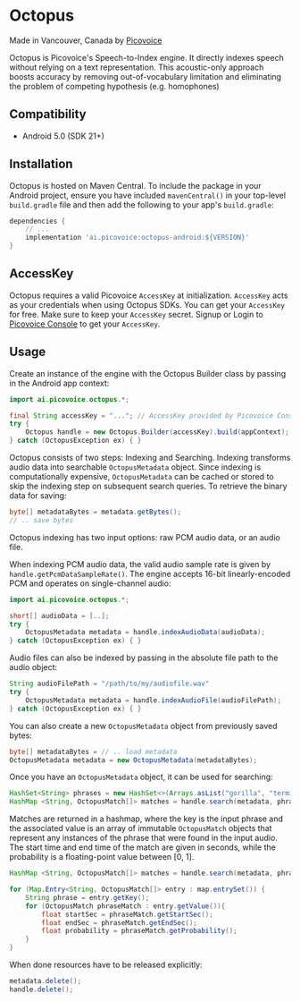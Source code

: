 # Octopus

Made in Vancouver, Canada by [Picovoice](https://picovoice.ai)

Octopus is Picovoice's Speech-to-Index engine. It directly indexes speech without relying on a text representation. This
acoustic-only approach boosts accuracy by removing out-of-vocabulary limitation and eliminating the problem of competing
hypothesis (e.g. homophones)

## Compatibility

- Android 5.0 (SDK 21+)

## Installation

Octopus is hosted on Maven Central. To include the package in your Android project, ensure you have
included `mavenCentral()` in your top-level `build.gradle` file and then add the following to your
app's `build.gradle`:

```groovy
dependencies {
    // ...
    implementation 'ai.picovoice:octopus-android:${VERSION}'
}
```

## AccessKey

Octopus requires a valid Picovoice `AccessKey` at initialization. `AccessKey` acts as your credentials when using Octopus SDKs.
You can get your `AccessKey` for free. Make sure to keep your `AccessKey` secret.
Signup or Login to [Picovoice Console](https://console.picovoice.ai/) to get your `AccessKey`.

## Usage

Create an instance of the engine with the Octopus Builder class by passing in the Android app context:

```java
import ai.picovoice.octopus.*;

final String accessKey = "..."; // AccessKey provided by Picovoice Console (https://console.picovoice.ai/)
try {
    Octopus handle = new Octopus.Builder(accessKey).build(appContext);
} catch (OctopusException ex) { }
```

Octopus consists of two steps: Indexing and Searching.
Indexing transforms audio data into searchable `OctopusMetadata` object. Since indexing is computationally expensive,
`OctopusMetadata` can be cached or stored to skip the indexing step on subsequent search queries.
To retrieve the binary data for saving:
```java
byte[] metadataBytes = metadata.getBytes();
// .. save bytes
```

Octopus indexing has two input options: raw PCM audio data, or an audio file.

When indexing PCM audio data, the valid audio sample rate is given by `handle.getPcmDataSampleRate()`.
The engine accepts 16-bit linearly-encoded PCM and operates on single-channel audio:

```java
import ai.picovoice.octopus.*;

short[] audioData = [..];
try {
    OctopusMetadata metadata = handle.indexAudioData(audioData);
} catch (OctopusException ex) { }
```

Audio files can also be indexed by passing in the absolute file path to the audio object:

```java
String audioFilePath = "/path/to/my/audiofile.wav"
try {
    OctopusMetadata metadata = handle.indexAudioFile(audioFilePath);
} catch (OctopusException ex) { }
```

You can also create a new `OctopusMetadata` object from previously saved bytes:
```java
byte[] metadataBytes = // .. load metadata
OctopusMetadata metadata = new OctopusMetadata(metadataBytes);
```

Once you have an `OctopusMetadata` object, it can be used for searching:

```java
HashSet<String> phrases = new HashSet<>(Arrays.asList("gorilla", "terminator"));
HashMap <String, OctopusMatch[]> matches = handle.search(metadata, phrases);
```

Matches are returned in a hashmap, where the key is the input phrase and the associated value is an array
of immutable `OctopusMatch` objects that represent any instances of the phrase that were found in the input audio. 
The start time and end time of the match are given in seconds, while the probability is a floating-point value between [0, 1].

```java
HashMap <String, OctopusMatch[]> matches = handle.search(metadata, phrases);

for (Map.Entry<String, OctopusMatch[]> entry : map.entrySet()) {
    String phrase = entry.getKey();
    for (OctopusMatch phraseMatch : entry.getValue()){
        float startSec = phraseMatch.getStartSec();
        float endSec = phraseMatch.getEndSec();
        float probability = phraseMatch.getProbability();
    }
}
```

When done resources have to be released explicitly:

```java
metadata.delete();
handle.delete();
```
